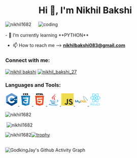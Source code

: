 <h1 align="center">Hi 👋, I'm Nikhil Bakshi</h1>
<img align="right"alt="coding"width="400"src="https://user-images.githubusercontent.com/55389276/140866485-8fb1c876-9a8f-4d6a-98dc-08c4981eaf70.gif">
<p align="left"> <img src="https://komarev.com/ghpvc/?username=nikhil1682&label=Profile%20views&color=0e75b6&style=flat" alt="nikhil1682" /><br><br>
- 🌱 I’m currently learning **PYTHON**

- 📫 How to reach me --> **nikhilbakshi083@gmail.com**
</p align="left">

<h3 align="left">Connect with me:</h3>
<p align="left">
<a href="linkedin.com/in/nikhil-bakshi-0a6b60200" target="blank"><img align="center" src="https://raw.githubusercontent.com/rahuldkjain/github-profile-readme-generator/master/src/images/icons/Social/linked-in-alt.svg" alt="nikhil bakshi" height="30" width="40" /></a>
<a href="https://instagram.com/nikhil_bakshi_27" target="blank"><img align="center" src="https://raw.githubusercontent.com/rahuldkjain/github-profile-readme-generator/master/src/images/icons/Social/instagram.svg" alt="nikhil_bakshi_27" height="30" width="40" /></a>
</p>

<h3 align="left">Languages and Tools:</h3>
<p align="left"> <a href="https://www.w3schools.com/cpp/" target="_blank" rel="noreferrer"> <img src="https://raw.githubusercontent.com/devicons/devicon/master/icons/cplusplus/cplusplus-original.svg" alt="cplusplus" width="40" height="40"/> </a> <a href="https://www.w3schools.com/css/" target="_blank" rel="noreferrer"> <img src="https://raw.githubusercontent.com/devicons/devicon/master/icons/css3/css3-original-wordmark.svg" alt="css3" width="40" height="40"/> </a> <a href="https://www.w3.org/html/" target="_blank" rel="noreferrer"> <img src="https://raw.githubusercontent.com/devicons/devicon/master/icons/html5/html5-original-wordmark.svg" alt="html5" width="40" height="40"/> </a> <a href="https://www.java.com" target="_blank" rel="noreferrer"> <img src="https://raw.githubusercontent.com/devicons/devicon/master/icons/java/java-original.svg" alt="java" width="40" height="40"/> </a> <a href="https://developer.mozilla.org/en-US/docs/Web/JavaScript" target="_blank" rel="noreferrer"> <img src="https://raw.githubusercontent.com/devicons/devicon/master/icons/javascript/javascript-original.svg" alt="javascript" width="40" height="40"/> </a> <a href="https://www.mysql.com/" target="_blank" rel="noreferrer"> <img src="https://raw.githubusercontent.com/devicons/devicon/master/icons/mysql/mysql-original-wordmark.svg" alt="mysql" width="40" height="40"/> </a> <a href="https://reactjs.org/" target="_blank" rel="noreferrer"> <img src="https://raw.githubusercontent.com/devicons/devicon/master/icons/react/react-original-wordmark.svg" alt="react" width="40" height="40"/> </a> </p>

<p><img align="center" src="https://github-readme-stats.vercel.app/api/top-langs?username=nikhil1682&show_icons=true&locale=en&layout=compact" alt="nikhil1682" /></p>

<p>&nbsp;<img align="center" src="https://github-readme-stats.vercel.app/api?username=nikhil1682&show_icons=true&locale=en" alt="nikhil1682" /></p>

<p><img align="left" src="https://github-readme-streak-stats.herokuapp.com/?user=nikhil1682&" alt="nikhil1682" /></p>

[![trophy](https://github-profile-trophy.vercel.app/?username=Nikhil1682)](https://github.com/ryo-ma/github-profile-trophy)<br><br>
<!-- [![Ashutosh's github activity graph](https://github-readme-activity-graph.cyclic.app/graph?username=Nikhil1682&bg_color=000000&color=2ac048&line=00ffaa&point=49b9df&area=true&hide_border=true)](https://github.com/ashutosh00710/github-readme-activity-graph) -->
![GodkingJay's Github Activity Graph](https://github-readme-activity-graph.cyclic.app/graph?username=Nikhil1682&custom_title=Nikhil's%20GitHub%20Activity%20Graph&bg_color=141321&color=A9FEF7&line=626069&point=F8D847&area_color=FE428E&title_color=FE428E&area=true)

